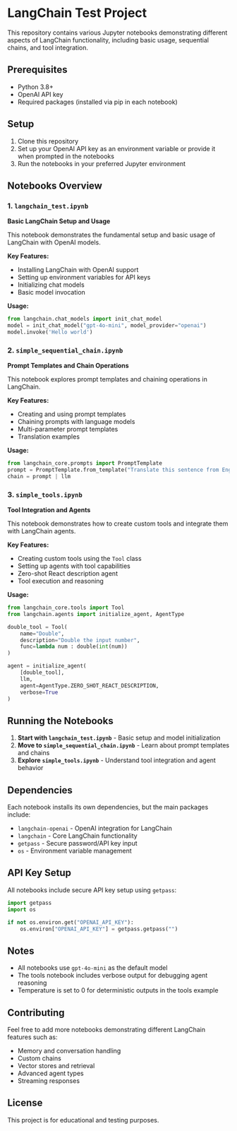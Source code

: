 # LangChain Test Project

This repository contains various Jupyter notebooks demonstrating different aspects of LangChain functionality, including basic usage, sequential chains, and tool integration.

## Prerequisites

- Python 3.8+
- OpenAI API key
- Required packages (installed via pip in each notebook)

## Setup

1. Clone this repository
2. Set up your OpenAI API key as an environment variable or provide it when prompted in the notebooks
3. Run the notebooks in your preferred Jupyter environment

## Notebooks Overview

### 1. `langchain_test.ipynb`
**Basic LangChain Setup and Usage**

This notebook demonstrates the fundamental setup and basic usage of LangChain with OpenAI models.

**Key Features:**
- Installing LangChain with OpenAI support
- Setting up environment variables for API keys
- Initializing chat models
- Basic model invocation

**Usage:**
```python
from langchain.chat_models import init_chat_model
model = init_chat_model("gpt-4o-mini", model_provider="openai")
model.invoke('Hello world')
```

### 2. `simple_sequential_chain.ipynb`
**Prompt Templates and Chain Operations**

This notebook explores prompt templates and chaining operations in LangChain.

**Key Features:**
- Creating and using prompt templates
- Chaining prompts with language models
- Multi-parameter prompt templates
- Translation examples

**Usage:**
```python
from langchain_core.prompts import PromptTemplate
prompt = PromptTemplate.from_template("Translate this sentence from English to French. Sentence: {text}")
chain = prompt | llm
```

### 3. `simple_tools.ipynb`
**Tool Integration and Agents**

This notebook demonstrates how to create custom tools and integrate them with LangChain agents.

**Key Features:**
- Creating custom tools using the `Tool` class
- Setting up agents with tool capabilities
- Zero-shot React description agent
- Tool execution and reasoning

**Usage:**
```python
from langchain_core.tools import Tool
from langchain.agents import initialize_agent, AgentType

double_tool = Tool(
    name="Double",
    description="Double the input number",
    func=lambda num : double(int(num))
)

agent = initialize_agent(
    [double_tool],
    llm,
    agent=AgentType.ZERO_SHOT_REACT_DESCRIPTION,
    verbose=True
)
```

## Running the Notebooks

1. **Start with `langchain_test.ipynb`** - Basic setup and model initialization
2. **Move to `simple_sequential_chain.ipynb`** - Learn about prompt templates and chains
3. **Explore `simple_tools.ipynb`** - Understand tool integration and agent behavior

## Dependencies

Each notebook installs its own dependencies, but the main packages include:

- `langchain-openai` - OpenAI integration for LangChain
- `langchain` - Core LangChain functionality
- `getpass` - Secure password/API key input
- `os` - Environment variable management

## API Key Setup

All notebooks include secure API key setup using `getpass`:

```python
import getpass
import os

if not os.environ.get("OPENAI_API_KEY"):
    os.environ["OPENAI_API_KEY"] = getpass.getpass("")
```

## Notes

- All notebooks use `gpt-4o-mini` as the default model
- The tools notebook includes verbose output for debugging agent reasoning
- Temperature is set to 0 for deterministic outputs in the tools example

## Contributing

Feel free to add more notebooks demonstrating different LangChain features such as:
- Memory and conversation handling
- Custom chains
- Vector stores and retrieval
- Advanced agent types
- Streaming responses

## License

This project is for educational and testing purposes.

